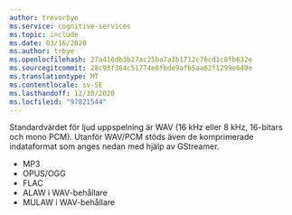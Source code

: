 ```yaml
---
author: trevorbye
ms.service: cognitive-services
ms.topic: include
ms.date: 03/16/2020
ms.author: trbye
ms.openlocfilehash: 27a416db3b27ac25ba7a3b1712c76cd1c8fb632e
ms.sourcegitcommit: 28c93f364c51774e8fbde9afb5aa62f1299e649e
ms.translationtype: MT
ms.contentlocale: sv-SE
ms.lasthandoff: 12/30/2020
ms.locfileid: "97821544"
---
```

Standardvärdet för ljud uppspelning är WAV (16 kHz eller 8 kHz, 16-bitars och mono PCM). Utanför WAV/PCM stöds även de komprimerade indataformat som anges nedan med hjälp av GStreamer.

- MP3
- OPUS/OGG
- FLAC
- ALAW i WAV-behållare
- MULAW i WAV-behållare
